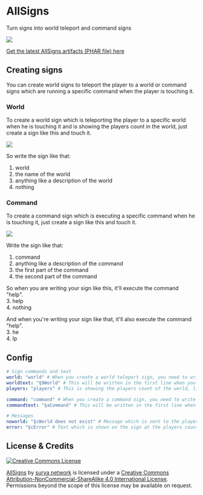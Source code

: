 # AllSigns
Turn signs into world teleport and command signs

![](https://poggit.pmmp.io/ci.badge/survanetwork/AllSigns/AllSigns)

[Get the latest AllSigns artifacts (PHAR file) here](https://poggit.pmmp.io/ci/survanetwork/AllSigns/AllSigns)

## Creating signs
You can create world signs to teleport the player to a world or command signs which are running a specific command when the player is touching it.

### World
To create a world sign which is teleporting the player to a specific world when he is touching it and is showing the players count in the world, just create a sign like this and touch it.

![](http://i.imgur.com/UbEQBJE.png)

So write the sign like that:  
1. world  
2. the name of the world  
3. anything like a description of the world  
4. nothing  

### Command
To create a command sign which is executing a specific command when he is touching it, just create a sign like this and touch it.

![](http://i.imgur.com/1EqidAN.png)

Write the sign like that:  
1. command  
2. anything like a description of the command  
3. the first part of the command  
4. the second part of the command  

So when you are writing your sign like this, it'll execute the command "help".  
3. help  
4. nothing  

And when you're writing your sign like that, it'll also execute the command "help".  
3. he  
4. lp  

## Config

```yaml
# Sign commands and text
world: "world" # When you create a world teleport sign, you need to write that in the first line
worldtext: "§9World" # This will be written in the first line when you created the sign
players: "players" # This is showing the players count of the world, like 7 players

command: "command" # When you create a command sign, you need to write that in the first line
commandtext: "§aCommand" # This will be written in the first line when you created the sign

# Messages
noworld: "§cWorld does not exist" # Message which is sent to the player when a world does not exist
error: "§cError" # Text which is shown on the sign at the players count when the world does not exist
```

## License & Credits
[![Creative Commons License](https://i.creativecommons.org/l/by-nc-sa/4.0/88x31.png)](http://creativecommons.org/licenses/by-nc-sa/4.0/)

[AllSigns](https://github.com/survanetwork/AllSigns) by [surva network](https://github.com/survanetwork) is licensed under a [Creative Commons Attribution-NonCommercial-ShareAlike 4.0 International License](http://creativecommons.org/licenses/by-nc-sa/4.0/). Permissions beyond the scope of this license may be available on request.
